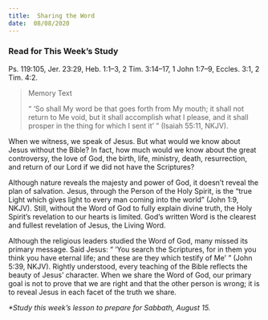 ```yaml
---
title:  Sharing the Word
date:  08/08/2020
---
```


### Read for This Week’s Study
Ps. 119:105, Jer. 23:29, Heb. 1:1–3, 2 Tim. 3:14–17, 1 John 1:7–9, Eccles. 3:1, 2 Tim. 4:2.

> <p>Memory Text</p>
> “ ‘So shall My word be that goes forth from My mouth; it shall not return to Me void, but it shall accomplish what I please, and it shall prosper in the thing for which I sent it’ ” (Isaiah 55:11, NKJV).

When we witness, we speak of Jesus. But what would we know about Jesus without the Bible? In fact, how much would we know about the great controversy, the love of God, the birth, life, ministry, death, resurrection, and return of our Lord if we did not have the Scriptures?

Although nature reveals the majesty and power of God, it doesn’t reveal the plan of salvation. Jesus, through the Person of the Holy Spirit, is the “true Light which gives light to every man coming into the world” (John 1:9, NKJV). Still, without the Word of God to fully explain divine truth, the Holy Spirit’s revelation to our hearts is limited. God’s written Word is the clearest and fullest revelation of Jesus, the Living Word.

Although the religious leaders studied the Word of God, many missed its primary message. Said Jesus: “ ‘You search the Scriptures, for in them you think you have eternal life; and these are they which testify of Me’ ” (John 5:39, NKJV). Rightly understood, every teaching of the Bible reflects the beauty of Jesus’ character. When we share the Word of God, our primary goal is not to prove that we are right and that the other person is wrong; it is to reveal Jesus in each facet of the truth we share.

_*Study this week’s lesson to prepare for Sabbath, August 15._